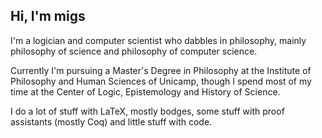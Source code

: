 ## Hi, I'm migs

I'm a logician and computer scientist who dabbles in philosophy, mainly philosophy of science and philosophy of computer science.

Currently I'm pursuing a Master's Degree in Philosophy at the Institute of Philosophy and Human Sciences of Unicamp, though I spend most of my time at the Center of Logic, Epistemology and History of Science.

I do a lot of stuff with LaTeX, mostly bodges, some stuff with proof assistants (mostly Coq) and little stuff with code.

<!--
**MiguelANunes/MiguelANunes** is a ✨ _special_ ✨ repository because its `README.md` (this file) appears on your GitHub profile.

Here are some ideas to get you started:

- 🔭 I’m currently working on ...
- 🌱 I’m currently learning ...
- 👯 I’m looking to collaborate on ...
- 🤔 I’m looking for help with ...
- 💬 Ask me about ...
- 📫 How to reach me: ...
- 😄 Pronouns: ...
- ⚡ Fun fact: ...
-->

